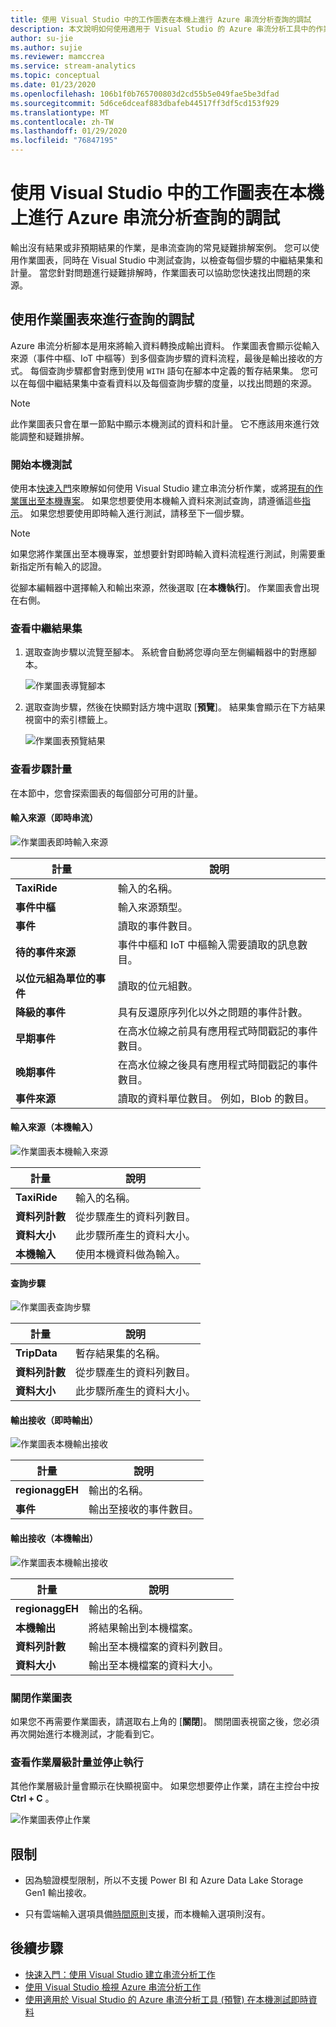 ```yaml
---
title: 使用 Visual Studio 中的工作圖表在本機上進行 Azure 串流分析查詢的調試
description: 本文說明如何使用適用于 Visual Studio 的 Azure 串流分析工具中的作業圖表，在本機對查詢進行偵錯工具。
author: su-jie
ms.author: sujie
ms.reviewer: mamccrea
ms.service: stream-analytics
ms.topic: conceptual
ms.date: 01/23/2020
ms.openlocfilehash: 106b1f0b765700803d2cd55b5e049fae5be3dfad
ms.sourcegitcommit: 5d6ce6dceaf883dbafeb44517ff3df5cd153f929
ms.translationtype: MT
ms.contentlocale: zh-TW
ms.lasthandoff: 01/29/2020
ms.locfileid: "76847195"
---
```

# <a name="debug-azure-stream-analytics-queries-locally-using-job-diagram-in-visual-studio"></a>使用 Visual Studio 中的工作圖表在本機上進行 Azure 串流分析查詢的調試

輸出沒有結果或非預期結果的作業，是串流查詢的常見疑難排解案例。 您可以使用作業圖表，同時在 Visual Studio 中測試查詢，以檢查每個步驟的中繼結果集和計量。 當您針對問題進行疑難排解時，作業圖表可以協助您快速找出問題的來源。

## <a name="debug-a-query-using-job-diagram"></a>使用作業圖表來進行查詢的調試

Azure 串流分析腳本是用來將輸入資料轉換成輸出資料。 作業圖表會顯示從輸入來源（事件中樞、IoT 中樞等）到多個查詢步驟的資料流程，最後是輸出接收的方式。 每個查詢步驟都會對應到使用 `WITH` 語句在腳本中定義的暫存結果集。 您可以在每個中繼結果集中查看資料以及每個查詢步驟的度量，以找出問題的來源。

> [!NOTE]
> 此作業圖表只會在單一節點中顯示本機測試的資料和計量。 它不應該用來進行效能調整和疑難排解。

### <a name="start-local-testing"></a>開始本機測試

使用本[快速入門](stream-analytics-quick-create-vs.md)來瞭解如何使用 Visual Studio 建立串流分析作業，或將[現有的作業匯出至本機專案](stream-analytics-vs-tools.md#export-jobs-to-a-project)。 如果您想要使用本機輸入資料來測試查詢，請遵循這些[指示](stream-analytics-live-data-local-testing.md)。 如果您想要使用即時輸入進行測試，請移至下一個步驟。

> [!NOTE]
> 如果您將作業匯出至本機專案，並想要針對即時輸入資料流程進行測試，則需要重新指定所有輸入的認證。  

從腳本編輯器中選擇輸入和輸出來源，然後選取 [在**本機執行**]。 作業圖表會出現在右側。

### <a name="view-the-intermediate-result-set"></a>查看中繼結果集  

1. 選取查詢步驟以流覽至腳本。 系統會自動將您導向至左側編輯器中的對應腳本。

   ![作業圖表導覽腳本](./media/debug-locally-using-job-diagram/navigate-script.png)

2. 選取查詢步驟，然後在快顯對話方塊中選取 [**預覽**]。 結果集會顯示在下方結果視窗中的索引標籤上。

   ![作業圖表預覽結果](./media/debug-locally-using-job-diagram/preview-result.png)

### <a name="view-step-metrics"></a>查看步驟計量

在本節中，您會探索圖表的每個部分可用的計量。

#### <a name="input-sources-live-stream"></a>輸入來源（即時串流）

![作業圖表即時輸入來源](./media/debug-locally-using-job-diagram/live-input.png)

|計量|說明|
|-|-|
|**TaxiRide**| 輸入的名稱。|
|**事件中樞** | 輸入來源類型。|
|**事件**|讀取的事件數目。|
|**待的事件來源**|事件中樞和 IoT 中樞輸入需要讀取的訊息數目。|
|**以位元組為單位的事件**|讀取的位元組數。|
| **降級的事件**|具有反還原序列化以外之問題的事件計數。|
|**早期事件**| 在高水位線之前具有應用程式時間戳記的事件數目。|
|**晚期事件**| 在高水位線之後具有應用程式時間戳記的事件數目。|
|**事件來源**| 讀取的資料單位數目。 例如，Blob 的數目。|

#### <a name="input-sources-local-input"></a>輸入來源（本機輸入）

![作業圖表本機輸入來源](./media/debug-locally-using-job-diagram/local-input.png)

|計量|說明|
|-|-|
|**TaxiRide**| 輸入的名稱。|
|**資料列計數**| 從步驟產生的資料列數目。|
|**資料大小**| 此步驟所產生的資料大小。|
|**本機輸入**| 使用本機資料做為輸入。|

#### <a name="query-steps"></a>查詢步驟

![作業圖表查詢步驟](./media/debug-locally-using-job-diagram/query-step.png)

|計量|說明|
|-|-|
|**TripData**|暫存結果集的名稱。|
|**資料列計數**| 從步驟產生的資料列數目。|
|**資料大小**| 此步驟所產生的資料大小。|
  
#### <a name="output-sinks-live-output"></a>輸出接收（即時輸出）

![作業圖表本機輸出接收](./media/debug-locally-using-job-diagram/live-output.png)

|計量|說明|
|-|-|
|**regionaggEH**|輸出的名稱。|
|**事件**|輸出至接收的事件數目。|

#### <a name="output-sinks-local-output"></a>輸出接收（本機輸出）

![作業圖表本機輸出接收](./media/debug-locally-using-job-diagram/local-output.png)

|計量|說明|
|-|-|
|**regionaggEH**|輸出的名稱。|
|**本機輸出**| 將結果輸出到本機檔案。|
|**資料列計數**| 輸出至本機檔案的資料列數目。|
|**資料大小**| 輸出至本機檔案的資料大小。|

### <a name="close-job-diagram"></a>關閉作業圖表

如果您不再需要作業圖表，請選取右上角的 [**關閉**]。 關閉圖表視窗之後，您必須再次開始進行本機測試，才能看到它。

### <a name="view-job-level-metrics-and-stop-running"></a>查看作業層級計量並停止執行

其他作業層級計量會顯示在快顯視窗中。 如果您想要停止作業，請在主控台中按**Ctrl + C** 。

![作業圖表停止作業](./media/debug-locally-using-job-diagram/stop-job.png)

## <a name="limitations"></a>限制

* 因為驗證模型限制，所以不支援 Power BI 和 Azure Data Lake Storage Gen1 輸出接收。

* 只有雲端輸入選項具備[時間原則](stream-analytics-out-of-order-and-late-events.md)支援，而本機輸入選項則沒有。

## <a name="next-steps"></a>後續步驟

* [快速入門：使用 Visual Studio 建立串流分析工作](stream-analytics-quick-create-vs.md)
* [使用 Visual Studio 檢視 Azure 串流分析工作](stream-analytics-vs-tools.md)
* [使用適用於 Visual Studio 的 Azure 串流分析工具 (預覽) 在本機測試即時資料](stream-analytics-live-data-local-testing.md)
